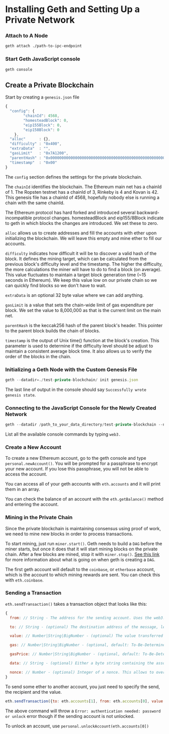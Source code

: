 # Installing Geth and Setting Up a Private Network

### Attach to A Node

```bash
geth attach ./path-to-ipc-endpoint
```

### Start Geth JavaScript console

```bash
geth console
```

## Create a Private Blockchain

Start by creating a `genesis.json` file

```javascript
{
  "config": {
        "chainId": 4568,
        "homesteadBlock": 0,
        "eip155Block": 0,
        "eip158Block": 0
    },
  "alloc"      : {},
  "difficulty" : "0x400",
  "extraData"  : "",
  "gasLimit"   : "0x7A1200",
  "parentHash" : "0x0000000000000000000000000000000000000000000000000000000000000000",
  "timestamp"  : "0x00"
}
```

The `config` section defines the settings for the private blockchain.

The `chainId` identifies the blockchain. The Ethereum main net has a chainId of 1. The Ropsten testnet has a chainId of 3, Rinkeby is 4 and Kovan is 42. This genesis file has a chainId of 4568, hopefully nobody else is running a chain with the same chainId.

The Ethereum protocol has hard forked and introduced several backward-incompatible protocol changes. homesteadBlock and eip155/8Block indicate to geth in which blocks the changes are introduced. We set these to zero.

`alloc` allows us to create addresses and fill the accounts with ether upon initializing the blockchain. We will leave this empty and mine ether to fill our accounts.

`difficulty` indicates how difficult it will be to discover a valid hash of the block. It defines the mining target, which can be calculated from the previous block's difficulty level and the timestamp. The higher the difficulty, the more calculations the miner will have to do to find a block (on average). This value fluctuates to maintain a target block generation time (~15 seconds in Ethereum). We keep this value low on our private chain so we can quickly find blocks so we don't have to wait.

`extraData` is an optional 32 byte value where we can add anything.

`gasLimit` is a value that sets the chain-wide limit of gas expenditure per block. We set the value to 8,000,000 as that is the current limit on the main net.

`parentHash` is the keccak256 hash of the parent block's header. This pointer to the parent block builds the chain of blocks.

`timestamp` is the output of Unix time() function at the block's creation. This parameter is used to determine if the difficulty level should be adjust to maintain a consistent average block time. It also allows us to verify the order of the blocks in the chain.

### Initializing a Geth Node with the Custom Genesis File

```javascript
geth --datadir=./test-private-blockchain/ init genesis.json
```

The last line of output in the console should say `Successfully wrote genesis state`.

### Connecting to the JavaScript Console for the Newly Created Network


```javascript
geth --datadir /path_to_your_data_directory/test-private-blockchain --networkid 4568 console
```

List all the available console commands by typing `web3.`

### Create a New Account

To create a new Ethereum account, go to the geth console and type `personal.newAccount()`. You will be prompted for a passphrase to encrypt your new account. If you lose this passphrase, you will not be able to access the account.

You can access all of your geth accounts with `eth.accounts` and it will print them in an array.

You can check the balance of an account with the `eth.getBalance()` method and entering the account.

### Mining in the Private Chain

Since the private blockchain is maintaining consensus using proof of work, we need to mine new blocks in order to process transactions.

To start mining, just run `miner.start()`. Geth needs to build a `DAG` before the miner starts, but once it does that it will start mining blocks on the private chain. After a few blocks are mined, stop it with `miner.stop()`. [See this link](https://ethereum.stackexchange.com/questions/1993/what-actually-is-a-dag) for more information about what is going on when geth is creating a `DAG`.

The first geth account will default to the `coinbase`, or `etherbase` account, which is the account to which mining rewards are sent. You can check this with `eth.coinbase`.

### Sending a Transaction

`eth.sendTransaction()` takes a transaction object that looks like this:

```javascript
{
  from: // String - The address for the sending account. Uses the web3.eth.defaultAccount property, if not specified.

  to: // String - (optional) The destination address of the message, left undefined for a contract-creation transaction.

  value: // Number|String|BigNumber - (optional) The value transferred for the transaction in Wei, also the endowment if it's a contract-creation transaction.

  gas: // Number|String|BigNumber - (optional, default: To-Be-Determined) The amount of gas to use for the transaction (unused gas is refunded).

  gasPrice: // Number|String|BigNumber - (optional, default: To-Be-Determined) The price of gas for this transaction in wei, defaults to the mean network gas price.

  data: // String - (optional) Either a byte string containing the associated data of the message, or in the case of a contract-creation transaction, the initialisation code.

  nonce: // Number - (optional) Integer of a nonce. This allows to overwrite your own pending transactions that use the same nonce.
}
```

To send some ether to another account, you just need to specify the send, the recipient and the value.

```javascript
eth.sendTransaction({to: eth.accounts[1], from: eth.accounts[0], value: 100})
```

The above command will throw a `Error: authentication needed: password or unlock` error though if the sending account is not unlocked.

To unlock an account, use `personal.unlockAccount(eth.accounts[0])`
